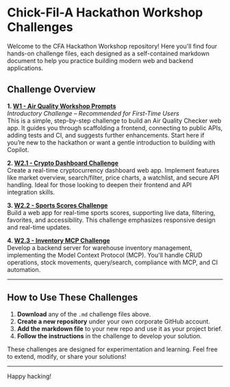 # Chick-Fil-A Hackathon Workshop Challenges

Welcome to the CFA Hackathon Workshop repository! Here you'll find four hands-on challenge files, each designed as a self-contained markdown document to help you practice building modern web and backend applications.

## Challenge Overview

**1. [W1 - Air Quality Workshop Prompts](./W1%20-%20air-quality-workshop-prompts.md)**  
*Introductory Challenge – Recommended for First-Time Users*  
This is a simple, step-by-step challenge to build an Air Quality Checker web app. It guides you through scaffolding a frontend, connecting to public APIs, adding tests and CI, and suggests further enhancements. Start here if you’re new to the hackathon or want a gentle introduction to building with Copilot.

**2. [W2.1 - Crypto Dashboard Challenge](./W2.1%20-%20crypto-dashboard-challenge.md)**  
Create a real-time cryptocurrency dashboard web app. Implement features like market overview, search/filter, price charts, a watchlist, and secure API handling. Ideal for those looking to deepen their frontend and API integration skills.

**3. [W2.2 - Sports Scores Challenge](./W2.2%20-%20sports-scores-challenge.md)**  
Build a web app for real-time sports scores, supporting live data, filtering, favorites, and accessibility. This challenge emphasizes responsive design and real-time updates.

**4. [W2.3 - Inventory MCP Challenge](./W2.3%20-%20inventory-mcp-challenge.md)**  
Develop a backend server for warehouse inventory management, implementing the Model Context Protocol (MCP). You'll handle CRUD operations, stock movements, query/search, compliance with MCP, and CI automation.

---

## How to Use These Challenges

1. **Download** any of the `.md` challenge files above.
2. **Create a new repository** under your own corporate GitHub account.
3. **Add the markdown file** to your new repo and use it as your project brief.
4. **Follow the instructions** in the challenge to develop your solution.

These challenges are designed for experimentation and learning. Feel free to extend, modify, or share your solutions!

---

Happy hacking!
